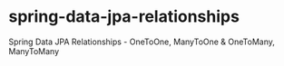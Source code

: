 # spring-data-jpa-relationships

Spring Data JPA Relationships - OneToOne, ManyToOne & OneToMany, ManyToMany
